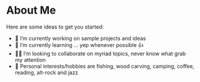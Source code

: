 # About Me

<!--
**Trout-Truffle/Trout-Truffle** is a ✨ _special_ ✨ repository because its `README.md` (this file) appears on your GitHub profile.
-->

Here are some ideas to get you started:

- 🔭 I’m currently working on sample projects and ideas
- 🌱 I’m currently learning ... yep whenever possible 👍
- 👯‍♂️ I’m looking to collaborate on myriad topics, never know what grab my attention
- 🤔 Personal interests/hobbies are fishing, wood carving, camping, coffee, reading, alt-rock and jazz
